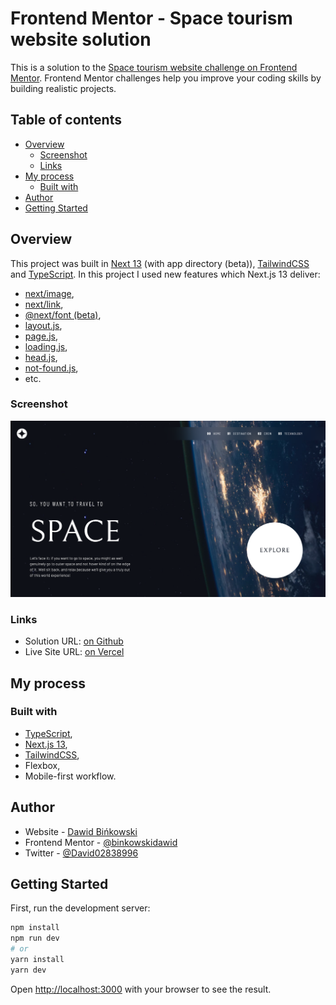 # Frontend Mentor - Space tourism website solution

This is a solution to the [Space tourism website challenge on Frontend Mentor](https://www.frontendmentor.io/challenges/space-tourism-multipage-website-gRWj1URZ3). Frontend Mentor challenges help you improve your coding skills by building realistic projects.

## Table of contents

- [Overview](#overview)
  - [Screenshot](#screenshot)
  - [Links](#links)
- [My process](#my-process)
  - [Built with](#built-with)
- [Author](#author)
- [Getting Started](#getting-started)

## Overview

This project was built in [Next 13](https://beta.nextjs.org/docs/getting-started) (with app directory (beta)), [TailwindCSS](https://tailwindcss.com/) and [TypeScript](https://www.typescriptlang.org/). In this project I used new features which Next.js 13 deliver:

- [next/image](https://beta.nextjs.org/docs/api-reference/components/image),
- [next/link](https://beta.nextjs.org/docs/api-reference/components/link),
- [@next/font (beta)](https://beta.nextjs.org/docs/api-reference/components/font),
- [layout.js](https://beta.nextjs.org/docs/api-reference/file-conventions/layout),
- [page.js](https://beta.nextjs.org/docs/api-reference/file-conventions/page),
- [loading.js](https://beta.nextjs.org/docs/api-reference/file-conventions/loading),
- [head.js](https://beta.nextjs.org/docs/api-reference/file-conventions/head),
- [not-found.js](https://beta.nextjs.org/docs/api-reference/file-conventions/not-found),
- etc.

### Screenshot

![Screenshot](public/sreenshot.png)

### Links

- Solution URL: [on Github](https://github.com/binkowskidawid/space-tourism)
- Live Site URL: [on Vercel](https://space-tourism-binkowskidawid.vercel.app/)

## My process

### Built with

- [TypeScript](https://www.typescriptlang.org/),
- [Next.js 13](https://beta.nextjs.org/docs/getting-started),
- [TailwindCSS](https://tailwindcss.com/),
- Flexbox,
- Mobile-first workflow.

## Author

- Website - [Dawid Bińkowski](https://www.davecoding.xyz)
- Frontend Mentor - [@binkowskidawid](https://www.frontendmentor.io/profile/binkowskidawid)
- Twitter - [@David02838996](https://twitter.com/David02838996)

## Getting Started

First, run the development server:

```bash
npm install
npm run dev
# or
yarn install
yarn dev
```

Open [http://localhost:3000](http://localhost:3000) with your browser to see the result.
